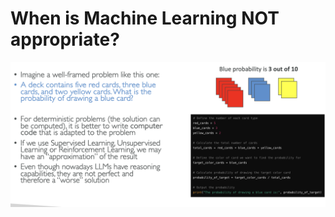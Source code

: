 # When is Machine Learning NOT appropriate?

![image.png](When%20is%20Machine%20Learning%20NOT%20appropriate%20177d5f4e5b4f80558dd7f1f341f33500/image.png)